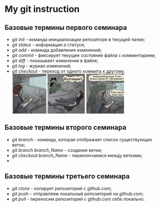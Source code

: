# My git instruction

## Базовые термины первого семинара
* *git init* - команда инициализации репозиторя в текущей папке;
* *git status* - информация о статусе;
* *git add* - команда добавления изменений;
* *git commit* - фиксирует текущее состояние файла с комментарием;
* *git diff* - показывает изменения в файле;
* *git log* - журнал изменений;
* *git checkout* - переход от одного коммита к другому.
![Привет, программистам!](Programmist_mem.jpg)

## Базовые термины второго семинара
* *git branch* - команда, которая отображает список существующих веток;
* *git branch branch_Name* - создание ветки;
* *git checkout branch_Name* - переключаемся между ветками;
* 
## Базовые термины третьего семинара
* *git clone* - копирует репозиторий с github.com;
* *git push* - отправляем локальный репозиторий на github.com;
* *git pull* - переносим репозиторий с github.com себе локально. 
